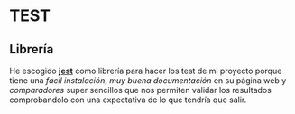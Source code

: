 # TEST
## Librería
He escogido [**jest**](https://jestjs.io/es-ES/) como librería para hacer los test de mi proyecto porque tiene una *facil instalación*, *muy buena documentación* en su página web y *comparadores* super sencillos que nos permiten validar los resultados comprobandolo con una expectativa de lo que tendría que salir.
